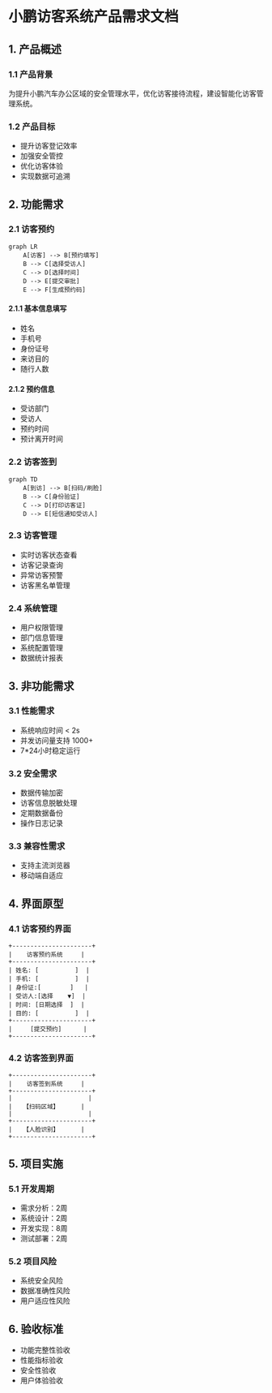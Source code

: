 # 小鹏访客系统产品需求文档

## 1. 产品概述

### 1.1 产品背景
为提升小鹏汽车办公区域的安全管理水平，优化访客接待流程，建设智能化访客管理系统。

### 1.2 产品目标
- 提升访客登记效率
- 加强安全管控
- 优化访客体验
- 实现数据可追溯

## 2. 功能需求

### 2.1 访客预约
```mermaid
graph LR
    A[访客] --> B[预约填写]
    B --> C[选择受访人]
    C --> D[选择时间]
    D --> E[提交审批]
    E --> F[生成预约码]
```

#### 2.1.1 基本信息填写
- 姓名
- 手机号
- 身份证号
- 来访目的
- 随行人数

#### 2.1.2 预约信息
- 受访部门
- 受访人
- 预约时间
- 预计离开时间

### 2.2 访客签到
```mermaid
graph TD
    A[到访] --> B[扫码/刷脸]
    B --> C[身份验证]
    C --> D[打印访客证]
    D --> E[短信通知受访人]
```

### 2.3 访客管理
- 实时访客状态查看
- 访客记录查询
- 异常访客预警
- 访客黑名单管理

### 2.4 系统管理
- 用户权限管理
- 部门信息管理
- 系统配置管理
- 数据统计报表

## 3. 非功能需求

### 3.1 性能需求
- 系统响应时间 < 2s
- 并发访问量支持 1000+
- 7*24小时稳定运行

### 3.2 安全需求
- 数据传输加密
- 访客信息脱敏处理
- 定期数据备份
- 操作日志记录

### 3.3 兼容性需求
- 支持主流浏览器
- 移动端自适应

## 4. 界面原型

### 4.1 访客预约界面
```
+----------------------+
|    访客预约系统     |
+----------------------+
| 姓名: [          ]  |
| 手机: [          ]  |
| 身份证:[        ]   |
| 受访人:[选择    ▼]  |
| 时间: [日期选择  ]  |
| 目的: [          ]  |
+----------------------+
|     [提交预约]      |
+----------------------+
```

### 4.2 访客签到界面
```
+----------------------+
|    访客签到系统     |
+----------------------+
|                     |
|   【扫码区域】      |
|                     |
+----------------------+
|   【人脸识别】      |
+----------------------+
```

## 5. 项目实施

### 5.1 开发周期
- 需求分析：2周
- 系统设计：2周
- 开发实现：8周
- 测试部署：2周

### 5.2 项目风险
- 系统安全风险
- 数据准确性风险
- 用户适应性风险

## 6. 验收标准
- 功能完整性验收
- 性能指标验收
- 安全性验收
- 用户体验验收